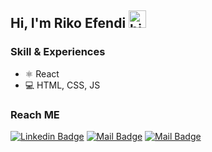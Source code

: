 ## Hi, I'm Riko Efendi <img src="https://user-images.githubusercontent.com/1303154/88677602-1635ba80-d120-11ea-84d8-d263ba5fc3c0.gif" width="28px" alt="hi">

### Skill & Experiences
* ⚛ React
* 💻 HTML, CSS, JS

### Reach ME
[![Linkedin Badge](https://img.shields.io/badge/-RikoEfendi-0e76a8?style=flat&labelColor=0e76a8&logo=linkedin&logoColor=white)](https://www.linkedin.com/in/rikoefendi/)
[![Mail Badge](https://img.shields.io/badge/-@riko_efendi-e84393?style=flat&labelColor=e84393&logo=instagram&logoColor=white)](https://instagram.com/riko_efendi)
[![Mail Badge](https://img.shields.io/badge/-riko.efend-c0392b?style=flat&labelColor=c0392b&logo=gmail&logoColor=white)](mailto:riko.efend@gmail.com)

